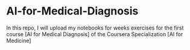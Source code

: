 # AI-for-Medical-Diagnosis
In this repo, I will upload my notebooks for weeks exercises for the first course [AI for Medical Diagnosis] of the Coursera Specialization [AI for Medicine]
